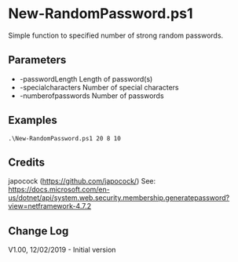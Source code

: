 # New-RandomPassword.ps1
Simple function to specified number of strong random passwords.

## Parameters

- -passwordLength
Length of password(s)
- -specialcharacters
Number of special characters 
- -numberofpasswords
Number of passwords


## Examples
```
.\New-RandomPassword.ps1 20 8 10
```

## Credits
japocock (https://github.com/japocock/)
See: https://docs.microsoft.com/en-us/dotnet/api/system.web.security.membership.generatepassword?view=netframework-4.7.2

## Change Log
V1.00, 12/02/2019 - Initial version
